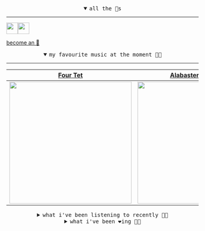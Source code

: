 <details open>

<summary align="center"><samp>all the 🥚s</samp></summary>
<hr />

<a href="https://github.com/pvinis"><img src="https://avatars0.githubusercontent.com/u/100233?s=90&v=4" width="30" height="30" /><a href="https://github.com/bitttttten"><img src="https://avatars2.githubusercontent.com/u/19930241?s=90&u=2aef7cbf4a59d361894145c97676391ec46fea4d&v=4" width="30" height="30" />

<samp><a href="https://github.com/bitttttten/bitttttten/stargazers">become an 🥚</a></samp>

</details>

<details open>

<summary align="center"><samp>my favourite music at the moment 🎵🎶</samp></summary>
<hr />

<!-- toc -->

| [Four Tet](https://open.spotify.com/artist/7Eu1txygG6nJttLHbZdQOh)                                                                                               | [Alabaster DePlume](https://open.spotify.com/artist/3LfKt6bEMIfFIEryeai8Mm)                                                                                      | [Julianna Barwick](https://open.spotify.com/artist/0HWfFWL4vVrbaBQqxVCwCi)                                                                                       | [Phoebe Bridgers](https://open.spotify.com/artist/1r1uxoy19fzMxunt3ONAkG)                                                                                        |
| ---------------------------------------------------------------------------------------------------------------------------------------------------------------- | ---------------------------------------------------------------------------------------------------------------------------------------------------------------- | ---------------------------------------------------------------------------------------------------------------------------------------------------------------- | ---------------------------------------------------------------------------------------------------------------------------------------------------------------- |
| [<img src="https://i.scdn.co/image/f96458025a0640bf1d3c8f764a42ec21d4db1eae" width="320" height="auto">](https://open.spotify.com/artist/7Eu1txygG6nJttLHbZdQOh) | [<img src="https://i.scdn.co/image/8dcd7c992f677beb7e1e6140537a0c6fcf82f57f" width="320" height="auto">](https://open.spotify.com/artist/3LfKt6bEMIfFIEryeai8Mm) | [<img src="https://i.scdn.co/image/832c1d817b3ab1e847d78fe290ab1d7184fc1f70" width="320" height="auto">](https://open.spotify.com/artist/0HWfFWL4vVrbaBQqxVCwCi) | [<img src="https://i.scdn.co/image/1c90d650ee787a51e18e475584b595c9234eac48" width="320" height="auto">](https://open.spotify.com/artist/1r1uxoy19fzMxunt3ONAkG) |

<!-- tocstop -->

</details>

<details>

<summary align="center"><samp>what i've been listening to recently 🎵🎶</samp></summary>
<hr />

<!-- toc -->

| [Temple<br />Thao & The Get Down Stay Down](https://open.spotify.com/track/3jh1zRkY9JhFkXZhSkxX45)                                                              | [New Partner<br />Palace Music](https://open.spotify.com/track/2ZSubX2QFzD7ba7t47k3oe)                                                                          | [Don't Know How To Keep Loving…<br />Julia Jacklin](https://open.spotify.com/track/1x2PHVHeRdgU72mzDbvgWB)                                                      | [What Chaos is Imaginary<br />Girlpool](https://open.spotify.com/track/0hCShuMaC3qpZp7RJ5VlgX)                                                                  |
| --------------------------------------------------------------------------------------------------------------------------------------------------------------- | --------------------------------------------------------------------------------------------------------------------------------------------------------------- | --------------------------------------------------------------------------------------------------------------------------------------------------------------- | --------------------------------------------------------------------------------------------------------------------------------------------------------------- |
| [<img src="https://i.scdn.co/image/ac394eadd2ff1ac21a5d1a98f487ca0919e483a5" width="320" height="auto">](https://open.spotify.com/track/3jh1zRkY9JhFkXZhSkxX45) | [<img src="https://i.scdn.co/image/8c19761b4c440719c077a8a381ef0a205f880c2a" width="320" height="auto">](https://open.spotify.com/track/2ZSubX2QFzD7ba7t47k3oe) | [<img src="https://i.scdn.co/image/8da54745153d91af07ef1530668687fbb2f8a45f" width="320" height="auto">](https://open.spotify.com/track/1x2PHVHeRdgU72mzDbvgWB) | [<img src="https://i.scdn.co/image/b9e75655858177874e092f212454223b789be3c5" width="320" height="auto">](https://open.spotify.com/track/0hCShuMaC3qpZp7RJ5VlgX) |

<!-- tocstop -->

</details>

<details>

<summary align="center"><samp>what i've been ❤️ing 🎵🎶</samp></summary>
<hr />

<!-- toc -->

| [18HUNNA (feat. Dave) - Four T…<br />Headie One](https://open.spotify.com/album/11bwswYds9pLrXY3HAL8Hi)                                                         | [An Intention - Cumulonimbus R…<br />Kaitlyn Aurelia Smith](https://open.spotify.com/album/4rGqASFYWJRaLYmJFoCTy9)                                              | [Diving Platform<br />Nonkeen](https://open.spotify.com/album/5R7DE49oUMpLHuwsE1BrxB)                                                                           | [The Spell - Burial Mix<br />Charles Webster](https://open.spotify.com/album/2gnjTYeX2SX1aMy0tkzVcr)                                                            |
| --------------------------------------------------------------------------------------------------------------------------------------------------------------- | --------------------------------------------------------------------------------------------------------------------------------------------------------------- | --------------------------------------------------------------------------------------------------------------------------------------------------------------- | --------------------------------------------------------------------------------------------------------------------------------------------------------------- |
| [<img src="https://i.scdn.co/image/ab67616d0000b273a67bd1e9cc72f7e8f7635dda" width="320" height="auto">](https://open.spotify.com/album/11bwswYds9pLrXY3HAL8Hi) | [<img src="https://i.scdn.co/image/ab67616d0000b2734a78e0a04285836d30c60b06" width="320" height="auto">](https://open.spotify.com/album/4rGqASFYWJRaLYmJFoCTy9) | [<img src="https://i.scdn.co/image/ab67616d0000b273debecffdd973ee7b45ad713e" width="320" height="auto">](https://open.spotify.com/album/5R7DE49oUMpLHuwsE1BrxB) | [<img src="https://i.scdn.co/image/ab67616d0000b2730b76ba5307ea7a96459fc6c3" width="320" height="auto">](https://open.spotify.com/album/2gnjTYeX2SX1aMy0tkzVcr) |

<!-- tocstop -->

</details>
